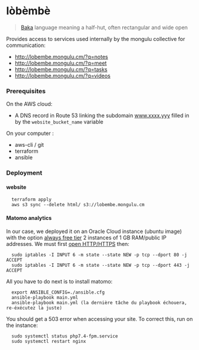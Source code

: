 # lòbèmbè
> [Baka](https://fr.wikipedia.org/wiki/Baka_(langue_oubanguienne)) language meaning a half-hut, often rectangular and wide open

 Provides access to services used internally by the mongulu collective for communication:
  - http://lobembe.mongulu.cm/?q=notes  
  - http://lobembe.mongulu.cm/?q=meet
  - http://lobembe.mongulu.cm/?q=tasks
  - http://lobembe.mongulu.cm/?q=videos

### Prerequisites
On the AWS cloud:
* A DNS record in Route 53 linking the subdomain www.xxxx.yyy filled in by the `website_bucket_name` variable 

On your computer : 
* aws-cli / git
* terraform
* ansible

### Deployment

#### website
```
  terraform apply
  aws s3 sync --delete html/ s3://lobembe.mongulu.cm
```    

#### Matomo analytics

In our case, we deployed it on an Oracle Cloud instance (ubuntu image) with the option [always free tier](https://www.oracle.com/cloud/free/)
2 instances of 1 GB RAM/public IP addresses. We must first [open HTTP/HTTPS](https://youtu.be/yWVD6qmQrb8?t=480) then:
```
  sudo iptables -I INPUT 6 -m state --state NEW -p tcp --dport 80 -j ACCEPT
  sudo iptables -I INPUT 6 -m state --state NEW -p tcp --dport 443 -j ACCEPT
```

All you have to do next is to install matomo:
```
  export ANSIBLE_CONFIG=./ansible.cfg
  ansible-playbook main.yml
  ansible-playbook main.yml (la dernière tâche du playbook échouera, re-éxécutez la juste)
``` 

You should get a 503 error when accessing your site. To correct this, run on the instance:
```
  sudo systemctl status php7.4-fpm.service
  sudo systemctl restart nginx
```
